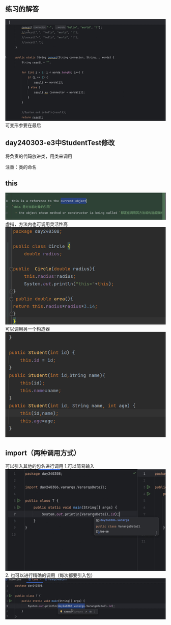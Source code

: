 ## 练习的解答
![img.png](img.png)
可变形参要在最后

## day240303-e3中StudentTest修改
将负责的代码放进类，用类来调用

注重：类的命名

##  this
![img_1.png](img_1.png)
虚指，方法内也可调用灵活性高
![img_2.png](img_2.png)
可以调用另一个构造器
![img_3.png](img_3.png)

## import（两种调用方式）
可以引入其他的包名进行调用
1.可以简易输入
![img_4.png](img_4.png)
2.
也可以进行精确的调用（每次都要引入包）
![img_5.png](img_5.png)